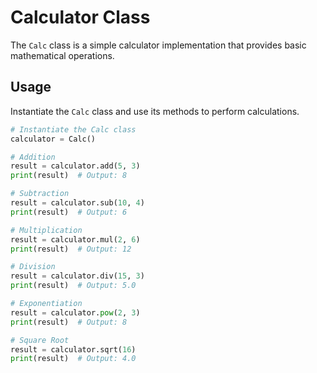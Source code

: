# Calculator Class

The `Calc` class is a simple calculator implementation that provides basic mathematical operations.

## Usage

Instantiate the `Calc` class and use its methods to perform calculations.

```python
# Instantiate the Calc class
calculator = Calc()

# Addition
result = calculator.add(5, 3)
print(result)  # Output: 8

# Subtraction
result = calculator.sub(10, 4)
print(result)  # Output: 6

# Multiplication
result = calculator.mul(2, 6)
print(result)  # Output: 12

# Division
result = calculator.div(15, 3)
print(result)  # Output: 5.0

# Exponentiation
result = calculator.pow(2, 3)
print(result)  # Output: 8

# Square Root
result = calculator.sqrt(16)
print(result)  # Output: 4.0
